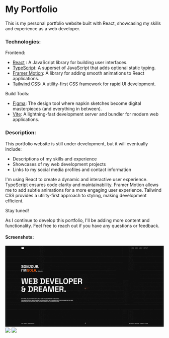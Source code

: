 # My Portfolio
This is my personal portfolio website built with React, showcasing my skills and experience as a web developer.

### Technologies:

Frontend:
- [React](https://reactjs.org/) : A JavaScript library for building user interfaces.
- [TypeScript](https://www.typescriptlang.org/): A superset of JavaScript that adds optional static typing.
- [Framer Motion](https://www.framer.com/motion/): A library for adding smooth animations to React applications.
- [Tailwind CSS](https://tailwindcss.com/): A utility-first CSS framework for rapid UI development.

Build Tools:

- [Figma](https://www.figma.com/): The design tool where napkin sketches become digital masterpieces (and everything in between). 
- [Vite](https://vitejs.dev/): A lightning-fast development server and bundler for modern web applications.

### Description:

This portfolio website is still under development, but it will eventually include:

- Descriptions of my skills and experience
- Showcases of my web development projects
- Links to my social media profiles and contact information


I'm using React to create a dynamic and interactive user experience. TypeScript ensures code clarity and maintainability. Framer Motion allows me to add subtle animations for a more engaging user experience. Tailwind CSS provides a utility-first approach to styling, making development efficient.

Stay tuned!

As I continue to develop this portfolio, I'll be adding more content and functionality. Feel free to reach out if you have any questions or feedback.

#### Screenshots:

![](./src/assets/projects/screenshots/Sola/portfolio_landing.gif)
![](./screenshot.jpg)
![](./screenshot.jpg)